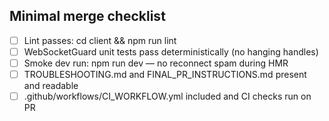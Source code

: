 ## Minimal merge checklist

- [ ] Lint passes: cd client && npm run lint
- [ ] WebSocketGuard unit tests pass deterministically (no hanging handles)
- [ ] Smoke dev run: npm run dev — no reconnect spam during HMR
- [ ] TROUBLESHOOTING.md and FINAL_PR_INSTRUCTIONS.md present and readable
- [ ] .github/workflows/CI_WORKFLOW.yml included and CI checks run on PR